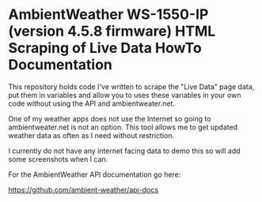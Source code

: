 # AmbientWeather WS-1550-IP (version 4.5.8 firmware) HTML Scraping of Live Data HowTo Documentation

This repository holds code I've written to scrape the "Live Data" page data, put them in variables and allow you to uses these variables in your own code without using the API and ambientweater.net.

One of my weather apps does not use the Internet so going to ambientweater.net is not an option. This tool allows me to get updated weather data as often as I need without restriction.

I currently do not have any internet facing data to demo this so will add some screenshots when I can.

For the AmbientWeather API documentation go here:

https://github.com/ambient-weather/api-docs